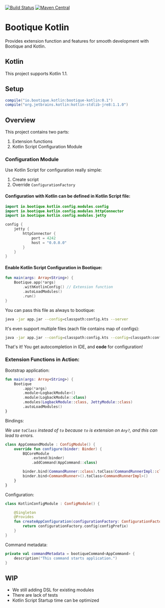 [![Build Status](https://travis-ci.org/bootique/bootique-kotlin.svg)](https://travis-ci.org/bootique/bootique-kotlin)
[![Maven Central](https://maven-badges.herokuapp.com/maven-central/io.bootique.kotlin/bootique-kotlin/badge.svg)](https://maven-badges.herokuapp.com/maven-central/io.bootique.kotlin/bootique-kotlin/)

# Bootique Kotlin

Provides extension function and features for smooth development with Bootique and Kotlin.

## Kotlin

This project supports Kotlin 1.1.

## Setup

```gradle
compile("io.bootique.kotlin:bootique-kotlin:0.1")
compile("org.jetbrains.kotlin:kotlin-stdlib-jre8:1.1.0")
```

## Overview

This project contains two parts:

1. Extension functions
2. Kotlin Script Configuration Module

### Configuration Module

Use Kotlin Script for configuration really simple:

1. Create script
2. Override `ConfigurationFactory`

#### Configuration with Kotlin can be defined in Kotlin Script file:

```kotlin
import io.bootique.kotlin.config.modules.config
import io.bootique.kotlin.config.modules.httpConnector
import io.bootique.kotlin.config.modules.jetty

config {
    jetty {
        httpConnector {
            port = 4242
            host = "0.0.0.0"
        }
    }
}
```

#### Enable Kotlin Script Configuration in Bootique:

```kotlin
fun main(args: Array<String>) {
    Bootique.app(*args)
        .withKotlinConfig() // Extension function
        .autoLoadModules()
        .run()
}
```

You can pass this file as always to bootique:

```bash
java -jar app.jar --config=classpath:config.kts --server
```

It's even support multiple files (each file contains map of configs):

```bash
java -jar app.jar --config=classpath:config.kts --config=classpath:config1.kts --server
```

That's it! You get autocompletion in IDE, and **code** for configuration!

### Extension Functions in Action:

Bootstrap application:

```kotlin
fun main(args: Array<String>) {
    Bootique
        .app(*args)
        .module<LogbackModule>()
        .module(LogbackModule::class)
        .modules(LogbackModule::class, JettyModule::class)
        .autoLoadModules()
}
```

Bindings:

*We use `toClass` instead of `to` because `to` is extension on `Any?`, and this can lead to errors.*

```kotlin
class AppCommandModule : ConfigModule() {
    override fun configure(binder: Binder) {
        BQCoreModule
            .extend(binder)
            .addCommand(AppCommand::class)

        binder.bind(CommandRunner::class).toClass(CommandRunnerImpl::class)
        binder.bind<CommandRunner>().toClass<CommandRunnerImpl>()
    }
}
```

Configuration:

```kotlin
class KotlinConfigModule : ConfigModule() {

    @Singleton
    @Provides
    fun createAppConfiguration(configurationFactory: ConfigurationFactory): AppConfiguration {
        return configurationFactory.config(configPrefix)
    }
}
```

Command metadata:

```kotlin
private val commandMetadata = bootiqueCommand<AppCommand> {
    description("This command starts application.")
}
```

## WIP

* We still adding DSL for existing modules
* There are lack of tests
* Kotlin Script Startup time can be optimized
